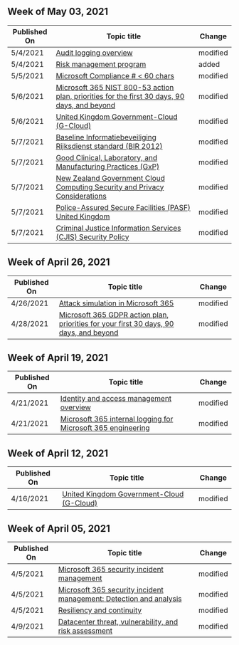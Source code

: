 <!-- This file is generated automatically each week. Changes made to this file will be overwritten.-->



## Week of May 03, 2021


| Published On |Topic title | Change |
|------|------------|--------|
| 5/4/2021 | [Audit logging overview](/compliance/assurance/assurance-audit-logging) | modified |
| 5/4/2021 | [Risk management program](/compliance/assurance/assurance-risk-management-program) | added |
| 5/5/2021 | [Microsoft Compliance # < 60 chars](/compliance/index) | modified |
| 5/6/2021 | [Microsoft 365 NIST 800-53 action plan, priorities for the first 30 days, 90 days, and beyond](/compliance/regulatory/nist-action-plan) | modified |
| 5/6/2021 | [United Kingdom Government-Cloud (G-Cloud)](/compliance/regulatory/offering-g-cloud-uk) | modified |
| 5/7/2021 | [Baseline Informatiebeveiliging Rijksdienst standard (BIR 2012)](/compliance/regulatory/offering-bir-2012-netherlands) | modified |
| 5/7/2021 | [Good Clinical, Laboratory, and Manufacturing Practices (GxP)](/compliance/regulatory/offering-gxp) | modified |
| 5/7/2021 | [New Zealand Government Cloud Computing Security and Privacy Considerations](/compliance/regulatory/offering-nz-cc-framework-nz) | modified |
| 5/7/2021 | [Police-Assured Secure Facilities (PASF) United Kingdom](/compliance/regulatory/offering-pasf-uk) | modified |
| 5/7/2021 | [Criminal Justice Information Services (CJIS) Security Policy](/compliance/regulatory/offering-cjis) | modified |


## Week of April 26, 2021


| Published On |Topic title | Change |
|------|------------|--------|
| 4/26/2021 | [Attack simulation in Microsoft 365](/compliance/assurance/assurance-monitoring-and-testing) | modified |
| 4/28/2021 | [Microsoft 365 GDPR action plan, priorities for your first 30 days, 90 days, and beyond](/compliance/regulatory/gdpr-action-plan) | modified |


## Week of April 19, 2021


| Published On |Topic title | Change |
|------|------------|--------|
| 4/21/2021 | [Identity and access management overview](/compliance/assurance/assurance-identity-and-access-management) | modified |
| 4/21/2021 | [Microsoft 365 internal logging for Microsoft 365 engineering](/compliance/assurance/assurance-internal-logging) | modified |


## Week of April 12, 2021


| Published On |Topic title | Change |
|------|------------|--------|
| 4/16/2021 | [United Kingdom Government-Cloud (G-Cloud)](/compliance/regulatory/offering-g-cloud-uk) | modified |


## Week of April 05, 2021


| Published On |Topic title | Change |
|------|------------|--------|
| 4/5/2021 | [Microsoft 365 security incident management](/compliance/assurance/assurance-security-incident-management) | modified |
| 4/5/2021 | [Microsoft 365 security incident management: Detection and analysis](/compliance/assurance/assurance-sim-detection-analysis) | modified |
| 4/5/2021 | [Resiliency and continuity](/compliance/assurance/assurance-resiliency-and-continuity) | modified |
| 4/9/2021 | [Datacenter threat, vulnerability, and risk assessment](/compliance/assurance/assurance-threat-vulnerability-risk-assessment) | modified |
